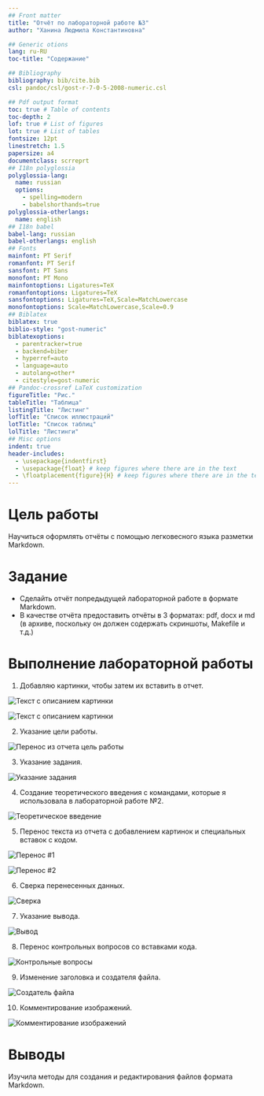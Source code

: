 ```yaml
---
## Front matter
title: "Отчёт по лабораторной работе №3"
author: "Ханина Людмила Константиновна"

## Generic otions
lang: ru-RU
toc-title: "Содержание"

## Bibliography
bibliography: bib/cite.bib
csl: pandoc/csl/gost-r-7-0-5-2008-numeric.csl

## Pdf output format
toc: true # Table of contents
toc-depth: 2
lof: true # List of figures
lot: true # List of tables
fontsize: 12pt
linestretch: 1.5
papersize: a4
documentclass: scrreprt
## I18n polyglossia
polyglossia-lang:
  name: russian
  options:
	- spelling=modern
	- babelshorthands=true
polyglossia-otherlangs:
  name: english
## I18n babel
babel-lang: russian
babel-otherlangs: english
## Fonts
mainfont: PT Serif
romanfont: PT Serif
sansfont: PT Sans
monofont: PT Mono
mainfontoptions: Ligatures=TeX
romanfontoptions: Ligatures=TeX
sansfontoptions: Ligatures=TeX,Scale=MatchLowercase
monofontoptions: Scale=MatchLowercase,Scale=0.9
## Biblatex
biblatex: true
biblio-style: "gost-numeric"
biblatexoptions:
  - parentracker=true
  - backend=biber
  - hyperref=auto
  - language=auto
  - autolang=other*
  - citestyle=gost-numeric
## Pandoc-crossref LaTeX customization
figureTitle: "Рис."
tableTitle: "Таблица"
listingTitle: "Листинг"
lofTitle: "Список иллюстраций"
lotTitle: "Список таблиц"
lolTitle: "Листинги"
## Misc options
indent: true
header-includes:
  - \usepackage{indentfirst}
  - \usepackage{float} # keep figures where there are in the text
  - \floatplacement{figure}{H} # keep figures where there are in the text
---
```


# Цель работы

Научиться оформлять отчёты с помощью легковесного языка разметки Markdown.

# Задание

* Сделайть отчёт попредыдущей лабораторной работе в формате Markdown.
* В качестве отчёта предоставить отчёты в 3 форматах: pdf, docx и md (в архиве,
поскольку он должен содержать скриншоты, Makefile и т.д.)

# Выполнение лабораторной работы

1.	Добавляю картинки, чтобы затем их вставить в отчет.  

![Текст с описанием картинки](image/1.png)

![Текст с описанием картинки](image/2.png) 

2.	Указание цели работы. 

![Перенос из отчета цель работы](image/3.png)

3.	Указание задания. 

![Указание задания](image/4.png)

4.	Создание теоретического введения с командами, которые я использовала в лабораторной работе №2. 

![Теоретическое введение](image/5.png)

5.	Перенос текста из отчета с добавлением картинок и специальных вставок с кодом. 

![Перенос #1](image/6.png)

![Перенос #2](image/7.png)

6.	Сверка перенесенных данных. 

![Сверка](image/8.png)

7.	Указание вывода. 

![Вывод](image/9.png)

8.	Перенос контрольных вопросов со вставками кода. 

![Контрольные вопросы](image/10.png)

9.	Изменение заголовка и создателя файла. 

![Создатель файла](image/11.png)

10.	Комментирование изображений. 

![Комментирование изображений](image/12.png)


# Выводы

Изучила методы для создания и редактирования файлов формата Markdown. 
